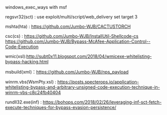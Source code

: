 windows_exec_ways with msf

regsvr32(sct) : use exploit/multi/script/web_delivery set target 3

mshta(hta) : https://github.com/Jumbo-WJB/CACTUSTORCH 

csc(cs) : https://github.com/Jumbo-WJB/InstallUtil-Shellcode-cs   https://github.com/Jumbo-WJB/Bypass-McAfee-Application-Control--Code-Execution

wmic(xsl):http://subt0x11.blogspot.com/2018/04/wmicexe-whitelisting-bypass-hacking.html

msbuild(xml)：https://github.com/Jumbo-WJB/nps_payload

winrm.vbs(WsmPty.xsl) : https://posts.specterops.io/application-whitelisting-bypass-and-arbitrary-unsigned-code-execution-technique-in-winrm-vbs-c8c24fb40404


rundll32.exe(inf) : https://bohops.com/2018/02/26/leveraging-inf-sct-fetch-execute-techniques-for-bypass-evasion-persistence/
